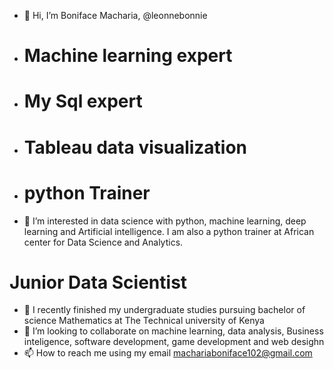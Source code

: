 - 👋 Hi, I’m Boniface Macharia, @leonnebonnie
- # Machine learning expert
- # My Sql expert
- # Tableau data visualization
- # python Trainer
- 👀 I’m interested in data science with python, machine learning, deep learning and Artificial intelligence.
I am also a python trainer at African center for Data Science and Analytics.
# Junior Data Scientist
- 🌱 I recently finished my undergraduate studies pursuing bachelor of science Mathematics at The Technical university of Kenya
- 💞️ I’m looking to collaborate on machine learning, data analysis, Business inteligence, software development, game development and web desighn
- 📫 How to reach me using my email machariaboniface102@gmail.com

<!---
leonnebonnie/leonnebonnie is a ✨ special ✨ repository because its `README.md` (this file) appears on your GitHub profile.
You can click the Preview link to take a look at your changes.
--->
